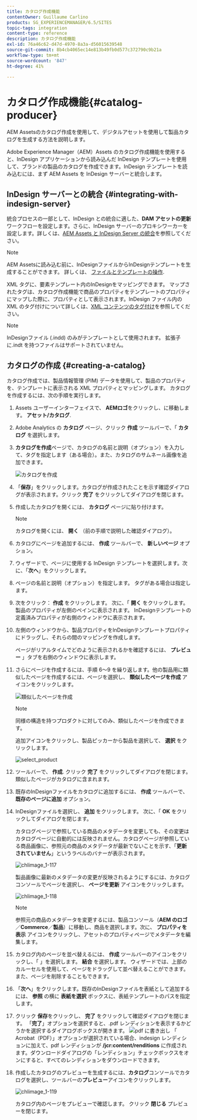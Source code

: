 ```yaml
---
title: カタログ作成機能
contentOwner: Guillaume Carlino
products: SG_EXPERIENCEMANAGER/6.5/SITES
topic-tags: integration
content-type: reference
description: カタログ作成機能
exl-id: 76a46c62-d47d-4970-8a3a-d56015639548
source-git-commit: 8b4cb4065ec14e813b49fb0d577c372790c9b21a
workflow-type: tm+mt
source-wordcount: '847'
ht-degree: 41%

---
```


# カタログ作成機能{#catalog-producer}

AEM Assetsのカタログ作成を使用して、デジタルアセットを使用して製品カタログを生成する方法を説明します。

Adobe Experience Manager（AEM）Assets のカタログ作成機能を使用すると、InDesign アプリケーションから読み込んだ InDesign テンプレートを使用して、ブランドの製品のカタログを作成できます。InDesign テンプレートを読み込むには、まず AEM Assets を InDesign サーバーと統合します。

## InDesign サーバーとの統合 {#integrating-with-indesign-server}

統合プロセスの一部として、InDesign との統合に適した、**DAM アセットの更新**&#x200B;ワークフローを設定します。さらに、InDesign サーバーのプロキシワーカーを設定します。詳しくは、[AEM Assets と InDesign Server の統合](/help/assets/indesign.md)を参照してください。

>[!NOTE]
>
>AEM Assetsに読み込む前に、InDesignファイルからInDesignテンプレートを生成することができます。 詳しくは、 [ファイルとテンプレートの操作](https://helpx.adobe.com/indesign/using/files-templates.html).
>
>XML タグに、要素テンプレート内のInDesignをマッピングできます。 マップされたタグは、カタログ作成機能で商品のプロパティをテンプレートのプロパティにマップした際に、プロパティとして表示されます。InDesign ファイル内の XML のタグ付けについて詳しくは、[XML コンテンツのタグ付け](https://helpx.adobe.com/indesign/using/tagging-content-xml.html)を参照してください。

>[!NOTE]
>
>InDesignファイル (.indd) のみがテンプレートとして使用されます。 拡張子に.indt を持つファイルはサポートされていません。

## カタログの作成 {#creating-a-catalog}

カタログ作成では、製品情報管理 (PIM) データを使用して、製品のプロパティを、テンプレートに表示される XML プロパティとマッピングします。 カタログを作成するには、次の手順を実行します。

1. Assets ユーザーインターフェイスで、 **AEMロゴ**&#x200B;をクリックし、に移動します。 **アセット/カタログ**.
1. Adobe Analytics の **カタログ** ページ、クリック **作成** ツールバーで、「 **カタログ** を選択します。
1. **カタログを作成**&#x200B;ページで、カタログの名前と説明（オプション）を入力して、タグを指定します（ある場合）。また、カタログのサムネール画像を追加できます。

   ![カタログを作成](assets/create_catalog.png)

1. 「**保存**」をクリックします。カタログが作成されたことを示す確認ダイアログが表示されます。クリック **完了** をクリックしてダイアログを閉じます。
1. 作成したカタログを開くには、 **カタログ** ページに貼り付けます。

   >[!NOTE]
   >
   >カタログを開くには、 **開く** （前の手順で説明した確認ダイアログ）。

1. カタログにページを追加するには、 **作成** ツールバーで、 **新しいページ** オプション。
1. ウィザードで、ページに使用する InDesign テンプレートを選択します。次に、「**次へ**」をクリックします。
1. ページの名前と説明（オプション）を指定します。 タグがある場合は指定します。
1. 次をクリック： **作成** をクリックします。 次に、「 **開く** をクリックします。 製品のプロパティが左側のペインに表示されます。 InDesignテンプレートの定義済みプロパティが右側のウィンドウに表示されます。
1. 左側のウィンドウから、製品プロパティをInDesignテンプレートプロパティにドラッグし、それらの間のマッピングを作成します。

   ページがリアルタイムでどのように表示されるかを確認するには、 **プレビュー** 」タブを右側のウィンドウに表示します。

1. さらにページを作成するには、手順 6～9 を繰り返します。他の製品用に類似したページを作成するには、ページを選択し、 **類似したページを作成** アイコンをクリックします。

   ![類似したページを作成](assets/create_similar_pages.png)

   >[!NOTE]
   >
   >同様の構造を持つプロダクトに対してのみ、類似したページを作成できます。

   追加アイコンをクリックし、製品ピッカーから製品を選択して、 **選択** をクリックします。

   ![select_product](assets/select_product.png)

1. ツールバーで、 **作成**. クリック **完了** をクリックしてダイアログを閉じます。 類似したページがカタログに含まれます。
1. 既存のInDesignファイルをカタログに追加するには、 **作成** ツールバーで、 **既存のページに追加** オプション。
1. InDesignファイルを選択し、 **追加** をクリックします。 次に、「 **OK** をクリックしてダイアログを閉じます。

   カタログページで参照している商品のメタデータを変更しても、その変更はカタログページに自動的には反映されません。カタログページが参照している商品画像に、参照元の商品のメタデータが最新でないことを示す、「**更新されていません**」というラベルのバナーが表示されます。

   ![chlimage_1-117](assets/chlimage_1-117a.png)

   製品画像に最新のメタデータの変更が反映されるようにするには、カタログコンソールでページを選択し、 **ページを更新** アイコンをクリックします。

   ![chlimage_1-118](assets/chlimage_1-118a.png)

   >[!NOTE]
   >
   >参照元の商品のメタデータを変更するには、製品コンソール（**AEM のロゴ**／**Commerce**／**製品**）に移動し、商品を選択します。次に、 **プロパティを表示** アイコンをクリックし、アセットのプロパティページでメタデータを編集します。

1. カタログ内のページを並べ替えるには、 **作成** ツールバーのアイコンをクリックし、「 」を選択します。 **結合** を選択します。 ウィザードでは、上部のカルーセルを使用して、ページをドラッグして並べ替えることができます。 また、ページを削除することもできます。

1. 「**次へ**」をクリックします。既存のInDesignファイルを表紙として追加するには、 **参照** の横に **表紙を選択** ボックスに、表紙テンプレートのパスを指定します。
1. クリック **保存**&#x200B;をクリックし、 **完了** をクリックして確認ダイアログを閉じます。
「**完了**」オプションを選択すると、.pdf レンディションを表示するかどうかを選択するダイアログボックスが開きます。
   ![pdf に書き出し](assets/CatalogPDF.png)
「 Acrobat（PDF）」オプションが選択されている場合、indesign レンディションに加えて、pdf レンディションが **/jcr:content/renditions** に作成されます。ダウンロードダイアログの「レンディション」チェックボックスをオンにすると、すべてのレンディションをダウンロードできます。

1. 作成したカタログのプレビューを生成するには、**カタログ**&#x200B;コンソールでカタログを選択し、ツールバーの&#x200B;**プレビュー**&#x200B;アイコンをクリックします。

   ![chlimage_1-119](assets/chlimage_1-119a.png)

   カタログ内のページをプレビューで確認します。 クリック **閉じる** プレビューを閉じます。
